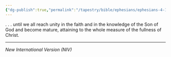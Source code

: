 ```yaml
---
{"dg-publish":true,"permalink":"/tapestry/bible/ephesians/ephesians-4-13/","title":"Ephesians 4:13","hide":true,"tags":["bible-verse"],"dgHomeLink":true,"dgShowLocalGraph":true,"dgEnableSearch":true}
---
```



. . . until we all reach unity in the faith and in the knowledge of the Son of God and become mature, attaining to the whole measure of the fullness of Christ.

---
*New International Version (NIV)*